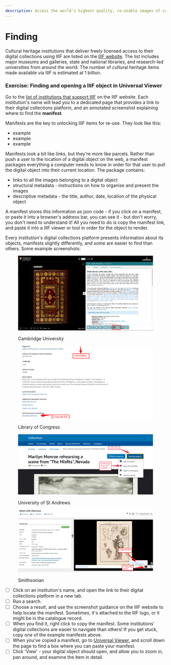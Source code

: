 ```yaml
---
description: Access the world's highest quality, re-usable images of cultural heritage
---
```


# Finding

Cultural heritage institutions that deliver freely licensed access to their digital collections using IIIF are listed on the [IIIF website](https://iiif.io/guides/finding\_resources/). The list includes major museums and galleries, state and national libraries, and research-led universities from around the world. The number of cultural heritage items made available via IIIF is estimated at 1 billion.

### Exercise: Finding and opening a IIIF object in Universal Viewer

Go to the [list of institutions that support IIIF](https://iiif.io/guides/finding\_resources/) on the IIIF website. Each institution's name will lead you to a dedicated page that provides a link to their digital collections platform, and an annotated screenshot explaining where to find the **manifest**.

Manifests are the key to unlocking IIIF items for re-use. They look like this:

* example
* example
* example

Manifests look a bit like links, but they're more like parcels. Rather than push a user to the location of a digital object on the web, a manifest packages everything a computer needs to know in order for that user to pull the digital object into their current location. The package contains:

* links to all the images belonging to a digital object
* structural metadata - instructions on how to organise and present the images
* descriptive metadata - the title, author, date, location of the physical object

A manifest stores this information as json code - if you click on a manifest, or paste it into a browser's address bar, you can see it - but don't worry, you don't need to understand it! All you need to do is copy the manifest link, and paste it into a IIIF viewer or tool in order for the object to render.

Every institution's digital collections platform presents information about its objects, manifests slightly differently, and some are easier to find than others. Some example screenshots:

<figure><img src="../.gitbook/assets/cam.png" alt=""><figcaption><p>Cambridge University</p></figcaption></figure>

<figure><img src="../.gitbook/assets/loc.png" alt=""><figcaption><p>Library of Congress</p></figcaption></figure>

<figure><img src="../.gitbook/assets/standrews.png" alt=""><figcaption><p>University of St Andrews</p></figcaption></figure>

<figure><img src="../.gitbook/assets/smithsonian.png" alt=""><figcaption><p>Smithsonian</p></figcaption></figure>

* [ ] Click on an institution's name, and open the link to their digital collections platform in a new tab.
* [ ] Run a search.
* [ ] Choose a result, and use the screenshot guidance on the IIIF website to help locate the manifest. Sometimes, it's attached to the IIIF logo, or it might be in the catalogue record.
* [ ] When you find it, right click to copy the manifest. Some institutions' digital collections are easier to navigate than others! If you get stuck, copy one of the example manifests above.
* [ ] When you've copied a manifest, go to [Universal Viewer](https://universalviewer.io/), and scroll down the page to find a box where you can paste your manifest.&#x20;
* [ ] Click 'View' - your digital object should open, and allow you to zoom in, pan around, and examine the item in detail.
